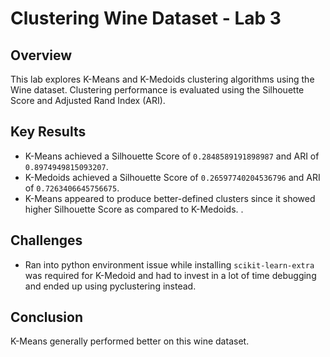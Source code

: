 # Clustering Wine Dataset - Lab 3

## Overview
This lab explores K-Means and K-Medoids clustering algorithms using the Wine dataset. Clustering performance is evaluated using the Silhouette Score and Adjusted Rand Index (ARI).

## Key Results
- K-Means achieved a Silhouette Score of `0.2848589191898987` and ARI of `0.8974949815093207`.
- K-Medoids achieved a Silhouette Score of `0.26597740204536796` and ARI of `0.7263406645756675`.
- K-Means appeared to produce better-defined clusters since it showed higher Silhouette Score as compared to K-Medoids. .

## Challenges
- Ran into python environment issue while installing `scikit-learn-extra` was required for K-Medoid and had to invest in a lot of time debugging and ended up using pyclustering instead. 

## Conclusion
K-Means generally performed better on this wine dataset.